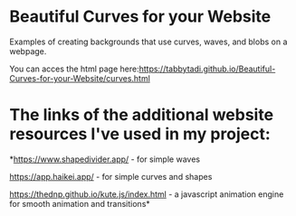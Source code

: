 # Beautiful Curves for your Website
Examples of creating backgrounds that use curves, waves, and blobs on a webpage.

You can acces the html page here:https://tabbytadi.github.io/Beautiful-Curves-for-your-Website/curves.html

# The links of the additional website resources I've used in my project:

*https://www.shapedivider.app/ - for simple waves

https://app.haikei.app/ - for simple curves and shapes

https://thednp.github.io/kute.js/index.html - a javascript animation engine for smooth animation and transitions*
